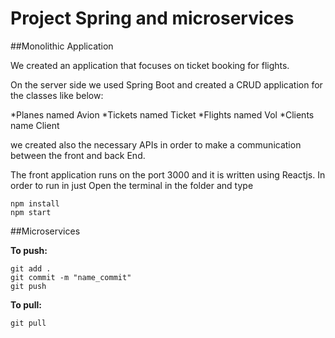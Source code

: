 # Project Spring and microservices

##Monolithic Application

We created an application that focuses on ticket booking for flights.

On the server side we used Spring Boot and created a CRUD application for the classes like below:

*Planes named Avion
*Tickets named Ticket
*Flights named Vol
*Clients name Client

we created also the necessary APIs in order to make a communication between the front and back End.

The front application runs on the port 3000 and it is written using Reactjs. In order to run in just Open the terminal in the folder and type

```
npm install
npm start
```

##Microservices

**To push:**
```
git add .
git commit -m "name_commit"
git push
```

**To pull:**
```
git pull
```

